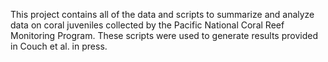 This project contains all of the data and scripts to summarize and analyze data on coral juveniles collected by the Pacific National Coral Reef Monitoring Program. These scripts were used to generate results provided in Couch et al. in press.
